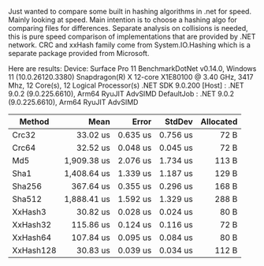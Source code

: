Just wanted to compare some built in hashing algorithms in .net for speed. Mainly looking at speed. Main intention is to
choose a hashing algo for comparing files for differences. Separate analysis on collisions is needed, this is pure speed
comparison of implementations that are provided by .NET network. CRC and xxHash family come from System.IO.Hashing which
is a separate package provided from Microsoft.

Here are results:
Device: Surface Pro 11
BenchmarkDotNet v0.14.0, Windows 11 (10.0.26120.3380)
Snapdragon(R) X 12-core X1E80100 @ 3.40 GHz, 3417 Mhz, 12 Core(s), 12 Logical Processor(s)
.NET SDK 9.0.200
[Host]     : .NET 9.0.2 (9.0.225.6610), Arm64 RyuJIT AdvSIMD
DefaultJob : .NET 9.0.2 (9.0.225.6610), Arm64 RyuJIT AdvSIMD


| Method            | Mean        | Error    | StdDev   | Allocated |
|------------------ |------------:|---------:|---------:|----------:|
| Crc32             |    33.02 us | 0.635 us | 0.756 us |      72 B |
| Crc64             |    32.52 us | 0.048 us | 0.045 us |      72 B |
| Md5               | 1,909.38 us | 2.076 us | 1.734 us |     113 B |
| Sha1              | 1,408.64 us | 1.339 us | 1.187 us |     129 B |
| Sha256            |   367.64 us | 0.355 us | 0.296 us |     168 B |
| Sha512            | 1,888.41 us | 1.592 us | 1.329 us |     288 B |
| XxHash3           |    30.82 us | 0.028 us | 0.024 us |      80 B |
| XxHash32          |   115.86 us | 0.124 us | 0.116 us |      72 B |
| XxHash64          |   107.84 us | 0.095 us | 0.084 us |      80 B |
| XxHash128         |    30.83 us | 0.039 us | 0.034 us |     112 B |

